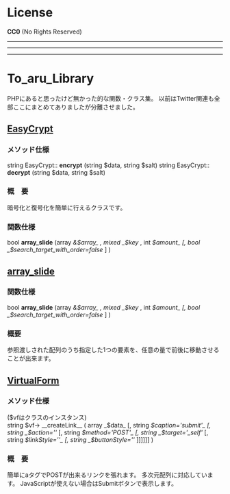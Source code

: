 # License
__CC0__ (No Rights Reserved)

***
***
***

# To_aru_Library

PHPにあると思ったけど無かった的な関数・クラス集。
以前はTwitter関連も全部ここにまとめてありましたが分離させました。

## [EasyCrypt]

### メソッド仕様
string EasyCrypt:: __encrypt__ (string $data, string $salt)
string EasyCrypt:: __decrypt__ (string $data, string $salt)

### 概　要
暗号化と復号化を簡単に行えるクラスです。

### 関数仕様
bool __array\_slide__ (array _&$array_ , mixed _$key_ , int _$amount_ [, bool _$search\_target\_with\_order=false_ ] )

## [array_slide]

### 関数仕様
bool __array\_slide__ (array _&$array_ , mixed _$key_ , int _$amount_ [, bool _$search\_target\_with\_order=false_ ] )

### 概要
参照渡しされた配列のうち指定した1つの要素を、任意の量で前後に移動させることが出来ます。

## [VirtualForm]

### メソッド仕様
($vfはクラスのインスタンス)  
string $vf-> __createLink__ ( array _$data_ [, 
string _$caption='submit'_ [, string _$action=''_ [, 
string _$method='POST'_ [, string _$target='\_self'_ [, 
string _$linkStyle=''_ [, string _$buttonStyle=''_ 
]]]]]] )

### 概　要
簡単にaタグでPOSTが出来るリンクを張れます。
多次元配列に対応しています。
JavaScriptが使えない場合はSubmitボタンで表示します。

[EasyCrypt]: https://github.com/Certainist/To_aru_Library/blob/master/EasyCrypt.php
[array_slide]: https://github.com/Certainist/To_aru_Library/blob/master/array_slide.php
[VirtualForm]: https://github.com/Certainist/To_aru_Library/blob/master/VirtualForm.php